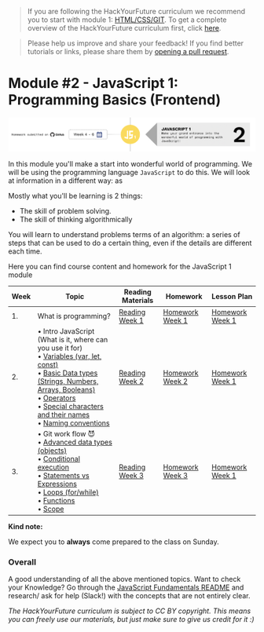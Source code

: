 > If you are following the HackYourFuture curriculum we recommend you to start with module 1: [HTML/CSS/GIT](https://github.com/HackYourFuture/HTML-CSS). To get a complete overview of the HackYourFuture curriculum first, click [here](https://github.com/HackYourFuture/curriculum).

> Please help us improve and share your feedback! If you find better tutorials
> or links, please share them by [opening a pull request](https://github.com/HackYourFuture/JavaScript1/pulls).

# Module #2 - JavaScript 1: Programming Basics (Frontend)

![JavaScript1](./assets/javascript1.png)

In this module you'll make a start into wonderful world of programming. We will be using the programming language `JavaScript` to do this. We will look at information in a different way: as

Mostly what you'll be learning is 2 things:

- The skill of problem solving.
- The skill of thinking algorithmically

You will learn to understand problems terms of an algorithm: a series of steps that can be used to do a certain thing, even if the details are different each time.

Here you can find course content and homework for the JavaScript 1 module

| Week | Topic                                                                                                                                                                                                                                                                                                                                                                                                                                                                                                                                                                                    | Reading Materials                  | Homework                            | Lesson Plan                         |
| ---- | ---------------------------------------------------------------------------------------------------------------------------------------------------------------------------------------------------------------------------------------------------------------------------------------------------------------------------------------------------------------------------------------------------------------------------------------------------------------------------------------------------------------------------------------------------------------------------------------- | ---------------------------------- | ----------------------------------- | ----------------------------------- |
| 1.   | What is programming?                                                                                                                                                                                                                                                                                                                                                                                                                                                                                                                                                                     | [Reading Week 1](/Week1/README.md) | [Homework Week 1](/Week1/MAKEME.md) | [Homework Week 1](/Week1/MAKEME.md) |
| 2.   | • Intro JavaScript (What is it, where can you use it for)<br>• [Variables (var, let, const)](../../../fundamentals/blob/master/fundamentals/variables.md)<br>• [Basic Data types (Strings, Numbers, Arrays, Booleans)](../../../fundamentals/blob/master/fundamentals/values.md)<br>• [Operators](../../../fundamentals/blob/master/fundamentals/operators.md)<br>• [Special characters and their names](../../../fundamentals/blob/master/fundamentals/names_of_special_characters.md)<br>• [Naming conventions](../../../fundamentals/blob/master/fundamentals/naming_conventions.md)  | [Reading Week 2](/Week2/README.md) | [Homework Week 2](/Week2/MAKEME.md) | [Homework Week 1](/Week1/MAKEME.md) |
| 3.   | • Git work flow :smiling_imp:<br>• [Advanced data types (objects)](../../../fundamentals/blob/master/fundamentals/objects.md) <br>• [Conditional execution](../../../fundamentals/blob/master/fundamentals/conditional_execution.md) <br>• [Statements vs Expressions](../../../fundamentals/blob/master/fundamentals/statements_expressions.md)<br> • [Loops (for/while)](../../../fundamentals/blob/master/fundamentals/loops.md)<br>• [Functions](../../../fundamentals/blob/master/fundamentals/functions.md) <br>• [Scope](../../../fundamentals/blob/master/fundamentals/scope.md) | [Reading Week 3](/Week3/README.md) | [Homework Week 3](/Week3/MAKEME.md) | [Homework Week 1](/Week1/MAKEME.md) |

**Kind note:**

We expect you to **always** come prepared to the class on Sunday.

### Overall

A good understanding of all the above mentioned topics. Want to check your Knowledge? Go through the [JavaScript Fundamentals README](../../../fundamentals/blob/master/README.md) and research/ ask for help (Slack!) with the concepts that are not entirely clear.

_The HackYourFuture curriculum is subject to CC BY copyright. This means you can freely use our materials, but just make sure to give us credit for it :)_
